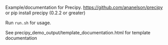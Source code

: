 Example/documentation for Precipy. https://github.com/ananelson/precipy or pip install precipy (0.2.2 or greater)

Run `run.sh` for usage.

See precipy_demo_output/template_documentation.html for template documentation
